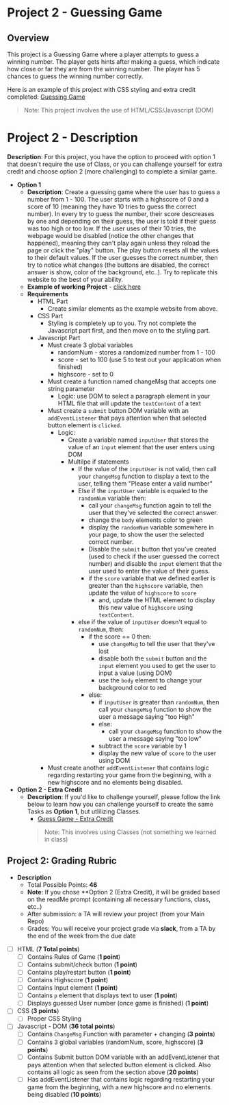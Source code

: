 # Project 2 - Guessing Game

## Overview

This project is a Guessing Game where a player attempts to guess a winning number. The player gets hints after making a guess, which indicate how close or far they are from the winning number. The player has 5 chances to guess the winning number correctly.

Here is an example of this project with CSS styling and extra credit completed:
[Guessing Game](https://se7en-illa.github.io/guess-the-number/)

> Note: This project involves the use of HTML/CSS/Javascript (DOM)

# Project 2 - Description
**Description**: For this project, you have the option to proceed with option 1 that doesn't require the use of Class, or you can challenge yourself for extra credit and choose option 2 (more challenging) to complete a similar game.
- **Option 1**
    - **Description**: Create a guessing game where the user has to guess a number from 1 - 100. The user starts with a highscore of 0 and a score of 10 (meaning they have 10 tries to guess the correct number). In every try to guess the number, their score descreases by one and depending on their guess, the user is told if their guess was too high or too low. If the user uses of their 10 tries, the webpage would be disabled (notice the other changes that happened), meaning they can't play again unless they reload the page or click the "play" button. The play button resets all the values to their default values. If the user guesses the correct number, then try to notice what changes (the buttons are disabled, the correct answer is show, color of the background, etc..). Try to replicate this website to the best of your ability.
    - **Example of working Project** - [click here](https://r0m3c.github.io/Project3.html)
    - **Requirements**
        - HTML Part
            - Create similar elements as the example website from above.
        - CSS Part
            - Styling is completely up to you. Try not complete the Javascript part first, and then move on to the styling part.
        - Javascript Part
            - Must create 3 global variables
                - randomNum - stores a randomized number from 1 - 100
                - score - set to 100 (use 5 to test out your application when finished)
                - highscore - set to 0
            - Must create a function named changeMsg that accepts one string parameter
                - Logic: use DOM to select a paragraph element in your HTML file that will update the `textContent` of a text
            - Must create a `submit` button DOM variable with an `addEventListener` that pays attention when that selected button element is `clicked`.
                - Logic:
                    - Create a variable named `inputUser` that stores the value of an `input` element that the user enters using DOM
                    - Multilpe if statements
                        - If the value of the `inputUser` is not valid, then call your `changeMsg` function to display a text to the user, telling them "Please enter a valid number"
                        - Else if the `inputUser` variable is equaled to the `randomNum` variable then:
                            - call your `changeMsg` function again to tell the user that they've selected the correct answer.
                            - change the `body` elements color to green
                            - display the `randomNum` variable somewhere in your page, to show the user the selected correct number.
                            - Disable the `submit` button that you've created (used to check if the user guessed the correct number) and disable the `input` element that the user used to enter the value of their guess.
                            - if the `score` variable that we defined earlier is greater than the `highscore` variable, then update the value of `highscore` to `score`
                                - and, update the HTML element to display this new value of `highscore` using `textContent`.
                        - else if the value of `inputUser` doesn't equal to `randomNum`, then:
                            - if the score == 0 then:
                                - use `changeMsg` to tell the user that they've lost
                                - disable both the `submit` button and the `input` element you used to get the user to input a value (using DOM)
                                - use the `body` element to change your background color to red
                            - else:
                                - if `inputUser` is greater than `randomNum`, then call your `changeMsg` function to show the user a message saying "too High"
                                - else:
                                    - call your `changeMsg` function to show the user a message saying "too low"
                                - subtract the `score` variable by 1
                                - display the new value of `score` to the user using DOM
            - Must create another `addEventListener` that contains logic regarding restarting your game from the beginning, with a new highscore and no elements being disabled.
- **Option 2 - Extra Credit**
    - **Description**: If you'd like to challenge yourself, please follow the link below to learn how you can challenge yourself to create the same Tasks as **Option 1**, but utlilizing Classes. 
        - [Guess Game - Extra Credit](https://github.com/se7en-illa/dom-project-2)
        > Note: This involves using Classes (not something we learned in class)

## Project 2: Grading Rubric

- **Description**
  - Total Possible Points: **46**
  - **Note**: If you chose **Option 2 (Extra Credit), it will be graded based on the readMe prompt (containing all necessary functions, class, etc..)
  - After submission: a TA will review your project (from your Main Repo)
  - Grades: You will receive your project grade via **slack**, from a TA by the end of the week from the due date
- [ ] HTML (**7 Total points**)
    - [ ] Contains Rules of Game (**1 point**)
    - [ ] Contains submit/check button (**1 point**)
    - [ ] Contains play/restart button (**1 point**)
    - [ ] Contains Highscore (**1 point**)
    - [ ] Contains Input element (**1 point**)
    - [ ] Contains `p` element that displays text to user (**1 point**)
    - [ ] Displays guessed User number (once game is finished) (**1 point**)
- [ ] CSS (**3 points**)
    - [ ] Proper CSS Styling
- [ ] Javascript - DOM (**36 total points**)
  - [ ] Contains `ChangeMsg` Function with parameter + changing  (**3 points**) 
  - [ ] Contains 3 global variables (randomNum, score, highscore) (**3 points**)
  - [ ] Contains Submit button DOM variable with an addEventListener that pays attention when that selected button element is clicked. Also contains all logic as seen from the section above (**20 points**)
  - [ ] Has addEventListener that contains logic regarding restarting your game from the beginning, with a new highscore and no elements being disabled (**10 points**)
